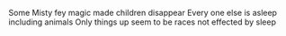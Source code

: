 Some Misty fey magic made children disappear
Every one else is asleep including animals 
Only things up seem to be races not effected by sleep 
